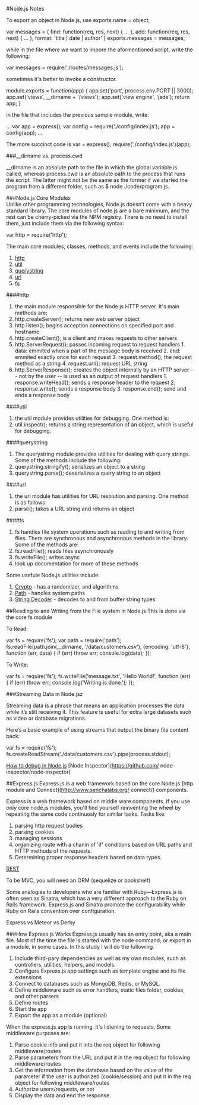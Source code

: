 #Node.js Notes

To export an object in Node.js, use exports.name = object;

var messages = {
  find: function(req, res, next) {
  ...
  },
  add: function(req, res, next) {
  ...
  },
  format: 'title | date | author'
}
exports.messages = messages;

while in the file where we want to impore the aformentioned script, write the following: 

var messages = require('./routes/messages.js');

sometimes it's better to invoke a constructor.

module.exports = function(app) {
  app.set('port', process.env.PORT || 3000);
  app.set('views', __dirname + '/views');
  app.set('view engine', 'jade');
  return app;
}

in the file that includes the previous sample module, write:  

...
var app = express();
var config = require('./config/index.js');
app = config(app);
...

The more succinct code is var = express(); require('./config/index.js')(app);

###__dirname vs. process.cwd

__dirname is an absolute path to the file in which the global variable is called, whereas process.cwd is an absolute path to the process that runs the script. The latter might not be the same as the former if we started the program from a different folder, such as $ node ./code/program.js.

###Node.js Core Modules  
Unlike other programming technologies, Node.js doesn’t come with a heavy standard library. The core modules of node.js are a bare minimum, and the rest can be cherry-picked via the NPM registry. There is no need to install them, just include them via the following syntax:

var http = require('http');

The main core modules, classes, methods, and events include the following:
1. [http](http://nodejs.org/api/http.html#http_http)
2. [util](http://nodejs.org/api/util.html)
3. [querystring](http://nodejs.org/api/querystring.html)
4. [url](http://nodejs.org/api/url.html)
5. [fs](http://nodejs.org/api/fs.html)

####http
1. the main module responsible for the Node.js HTTP server. It's main methods are:
  1. http.createServer(); returns new web server object
  2. http.listen(); begins acception connections on specified port and hostname
  3. http.createClient(); is a client and makes requests to other servers
  4. http.ServerRequest(); passes incoming request to request handlers
    1. data: emmited when a part of the message body is received
    2. end: emmited exactly once for each request
    3. request.method(); the request method as a string
    4. request.url(); request URL string
  5. http.ServerResponse(); creates the object internally by an HTTP server -- not by the user -- is used as an output of request handlers
    1. response.writeHead(); sends a response header to the request
    2. response.write(); sends a response body
    3. response.end(); send and ends a response body

####util
1. the util module provides utilities for debugging. One method is:
  1. util.inspect(); returns a string representation of an object, which is useful for debugging.

####querystring
1. The querystring module provides utilities for dealing with query strings. Some of the methods include the following:
  1. querystring.stringify(); serializes an object to a string
  2. querystring.parse(); deserializes a query string to an object

####url
1. the url module has utilities for URL resolution and parsing. One method is as follows:
  1. parse(); takes a URL string and returns an object

####fs
1. fs handles file system operations such as reading to and writing from files. There are synchronous and asynchronous methods in the library. Some of the methods are:
  1. fs.readFile(); reads files asynchronously
  2. fs.writeFile(); writes async
  3. look up documentation for more of these methods

Some usefule Node.js utilities include:
1. [Crypto](http://nodejs.org/api/crypto.html) - has a randomizer, and algorithms
2. [Path](http://nodejs.org/api/path.html) - handles system paths
3. [String Decoder](http://nodejs.org/api/string_decoder.html) - decodes to and from buffer string types

##Reading to and Writing from the File system in Node.js
This is done via the core fs module

To Read:

var fs = require('fs');
var path = require('path');
fs.readFile(path.join(__dirname, '/data/customers.csv'), {encoding: 'utf-8'}, function (err, data) {
  if (err) throw err;
  console.log(data);
});

To Write:

var fs = require('fs');
fs.writeFile('message.txt', 'Hello World!', function (err) {
  if (err) throw err;
  console.log('Writing is done.');
});

###Streaming Data in Node.jsz

Streaming data is a phrase that means an application processes the data while it’s still receiving it. This feature is useful for extra large datasets such as video or database migrations.

Here’s a basic example of using streams that output the binary file content back:

var fs = require('fs');
fs.createReadStream('./data/customers.csv').pipe(process.stdout);

[How to debug in Node.js](http://nodejs.org/api/debugger.html)
[Node Inspector](https://github.com/ node-inspector/node-inspector)

##Express.js
Express.js is a web framework based on the core Node.js [http module and Connect](http://www.senchalabs.org/ connect/) components.

Express is a web framework based on middle ware components. If you use only core node.js modules, you'll find yourself reinventing the wheel by repeating the same code continuosly for similar tasks. Tasks like:
1. parsing http request bodies
2. parsing cookies
3. managing sessions
4. organizing route with a chanin of 'if' conditions based on URL paths and HTTP methods of the requests.
5. Determining proper response headers based on data types.

[REST](https://en.wikipedia.org/wiki/Representational_state_transfer)

To be MVC, you will need an ORM (sequelize or bookshelf)

Some analogies to developers who are familiar with Ruby—Express.js is often seen as Sinatra, which has a very different approach to the Ruby on Rails framework. Express.js and Sinatra promote the configurability while Ruby on Rails convention over configuration.

Express vs Meteor vs Derby

###How Express.js Works
Express.js usually has an entry point, aka a main file. Most of the time the file is started with the node command; or export in a module, in some cases. In this study I will do the following.
1. Include third-pary dependencies as well as my own modules, such as controllers, utilities, helpers, and models.
2. Configure Express.js app settings such as template engine and its file extensions
3. Connect to databases such as MongoDB, Redis, or MySQL.
4. Define middleware such as error handlers, static files folder, cookies, and other parsers
5. Define routes
6. Start the app
7. Export the app as a module (optional)

When the express.js app is running, it's listening to requests. Some middleware purposes are:
1. Parse cookie info and put it into the req object for following middleware/routes
2. Parse parameters from the URL and put it in the req object for following middleware/routes
3. Get the information from the database based on the value of the parameter if the user is authorized (cookie/session) and put it in the req object for following middleware/routes
4. Authorize users/requests, or not
5. Display the data and end the response.


